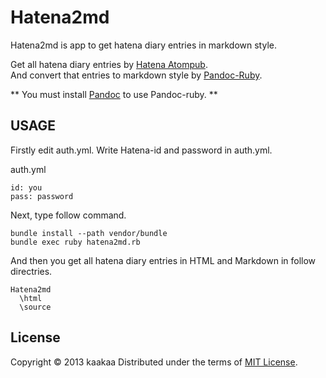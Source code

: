 Hatena2md
=========

Hatena2md is app to get hatena diary entries in markdown style.

Get all hatena diary entries by [Hatena Atompub](developer.hatena.ne.jp/ja/documents/blog/apis/atom).  
And convert that entries to markdown style by [Pandoc-Ruby](https://github.com/alphabetum/pandoc-ruby).

** You must install [Pandoc](http://johnmacfarlane.net/pandoc/) to use Pandoc-ruby. **

USAGE
-----

Firstly edit auth.yml.
Write Hatena-id and password in auth.yml.

auth.yml
```
id: you
pass: password
```

Next, type follow command.

```
bundle install --path vendor/bundle
bundle exec ruby hatena2md.rb
```

And then you get all hatena diary entries in HTML and Markdown in follow directries.

```
Hatena2md
  \html
  \source
```

License 
----------
Copyright &copy; 2013 kaakaa
Distributed under the terms of [MIT License][mit].

[MIT]: http://www.opensource.org/licenses/mit-license.php
